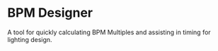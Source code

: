 # BPM Designer

A tool for quickly calculating BPM Multiples and assisting in timing for lighting design.